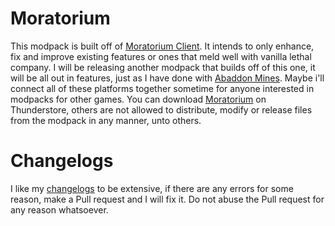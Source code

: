 # Moratorium
This modpack is built off of [Moratorium Client](https://thunderstore.io/c/lethal-company/p/Apollou/Moratorium_Client). It intends to only enhance, fix and improve existing features or ones that meld well with vanilla lethal company.  I will be releasing another modpack that builds off of this one, it will be all out in features, just as I have done with [Abaddon Mines](https://www.curseforge.com/minecraft/modpacks/abaddon-mines). Maybe i'll connect all of these platforms together sometime for anyone interested in modpacks for other games.
You can download [Moratorium](https://thunderstore.io/c/lethal-company/p/Apollou/Moratorium) on Thunderstore, others are not allowed to distribute, modify or release files from the modpack in any manner, unto others.
# Changelogs
I like my [changelogs](https://github.com/Apollonu/Abaddon-Client/blob/main/CHANGELOG.md) to be extensive, if there are any errors for some reason, make a Pull request and I will fix it. Do not abuse the Pull request for any reason whatsoever.
